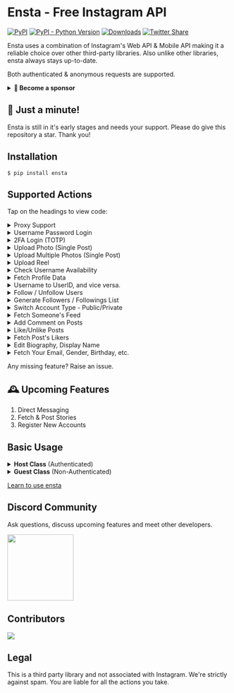 # Ensta - Free Instagram API
[![PyPI](https://img.shields.io/pypi/v/ensta)](https://pypi.org/project/ensta)
[![PyPI - Python Version](https://img.shields.io/pypi/pyversions/ensta)]()
[![Downloads](https://static.pepy.tech/badge/ensta)](https://pepy.tech/project/ensta)
[![Twitter Share](https://img.shields.io/twitter/url?style=social&url=https%3A%2F%2Fgithub.com%2Fdiezo%2Fensta)](https://twitter.com/intent/tweet?text=Wow:&url=https%3A%2F%2Fgithub.com%2Fdiezo%2Fensta)

<!-- <img style="border-radius: 10px" src="https://raw.githubusercontent.com/diezo/Ensta/master/assets/logo.png"/> -->

Ensta uses a combination of Instagram's Web API & Mobile API making it a reliable choice over other third-party libraries. Also unlike other libraries, ensta always stays up-to-date.

Both authenticated & anonymous requests are supported.

<details>

<summary><b>🔗 Become a sponsor</b></summary>

<br>

**To become a sponsor and display your website's link on the top section of ensta's readme page, please message me on discord: [@gitdiezo](https://discordapp.com/users/1183040947035062382)**

</details>

## 🌟 Just a minute!
Ensta is still in it's early stages and needs your support. Please do give this repository a star. Thank you!

## Installation
```shell
$ pip install ensta
```

## Supported Actions
Tap on the headings to view code:

<details>

<summary>Proxy Support</summary><br>

```python
from ensta import Host

host = Host(username, password, proxy={"http": "http://1.2.3.4", "https": "https://1.2.3.4"})
```

</details>

<details>

<summary>Username Password Login</summary><br>

```python
from ensta import Host

host = Host(username, password)
```

</details>

<details>

<summary>2FA Login  (TOTP)</summary><br>

```python
from ensta import Host

host = Host(username, password, totp_token=token)
```

</details>

<details>

<summary>Upload Photo (Single Post)</summary><br>

```python
from ensta import Host

host = Host(username, password)

upload = host.get_upload_id("Picture.jpg")

host.upload_photo(upload, caption="Travelling 🌆")
```

</details>

<details>

<summary>Upload Multiple Photos (Single Post)</summary><br>

```python
from ensta import Host

host = Host(username, password)

upload1 = host.get_upload_id("First.jpg")
upload2 = host.get_upload_id("Second.jpg")
upload3 = host.get_upload_id("Third.jpg")

host.upload_photos([upload1, upload2, upload3], caption="Travelling 🌆")
```

</details>

<details>

<summary>Upload Reel</summary><br>

```python
from ensta import Host

host = Host(username, password)

host.upload_reel(
    video_path="Video.mp4",
    thumbnail_path="Thumbnail.jpg",
    caption="Enjoying the winter! ⛄"
)
```

</details>

<details>

<summary>Check Username Availability</summary><br>

```python
from ensta import Guest

guest = Guest()

print(guest.username_availability("theusernameiwant"))
```

</details>

<details>

<summary>Fetch Profile Data</summary><br>

```python
from ensta import Host

host = Host(username, password)
profile = host.profile("leomessi")

print(profile.full_name)
print(profile.biography)
print(profile.follower_count)
```

</details>

<details>

<summary>Username to UserID, and vice versa.</summary><br>

```python
from ensta import Host

host = Host(username, password)

username = host.get_username(427553890)
uid = host.get_uid("leomessi")

print(username, uid)
```

</details>

<details>

<summary>Follow / Unfollow Users</summary><br>

```python
from ensta import Host

host = Host(username, password)

print(host.follow("leomessi"))
print(host.unfollow("leomessi"))
```

</details>

<details>

<summary>Generate Followers / Followings List</summary><br>

```python
from ensta import Host

host = Host(username, password)

followers = host.followers("leomessi", count=100)  # Want full list? Set count to '0'
followings = host.followings("leomessi", count=100)  # Want full list? Set count to '0'

for user in followers:
    print(user.username)

for user in followings:
    print(user.username)
```

</details>

<details>

<summary>Switch Account Type - Public/Private</summary><br>

```python
from ensta import Host

host = Host(username, password)

print(host.switch_to_public_account())
print(host.switch_to_private_account())
```

</details>

<details>

<summary>Fetch Someone's Feed</summary><br>

```python
from ensta import Host

host = Host(username, password)
posts = host.posts("leomessi", 100)  # Want full list? Set count to '0'

for post in posts:
    print(post.caption_text)
    print(post.like_count)    
```

</details>

<details>

<summary>Add Comment on Posts</summary><br>

```python
from ensta import Host

host = Host(username, password)

post_id = host.get_post_id("https://www.instagram.com/p/Czr2yLmroCQ/")

host.comment("Looks great!", post_id)
```

</details>

<details>

<summary>Like/Unlike Posts</summary><br>

```python
from ensta import Host

host = Host(username, password)

post_id = host.get_post_id("https://www.instagram.com/p/Czr2yLmroCQ/")

host.like(post_id)
host.unlike(post_id)
```

</details>

<details>

<summary>Fetch Post's Likers</summary><br>

```python
from ensta import Host

host = Host(username, password)

post_id = host.get_post_id("https://www.instagram.com/p/Czr2yLmroCQ/")
likers = host.likers(post_id)

for user in likers.users:
    print(user.username)
    print(user.profile_picture_url)
```

</details>

<details>

<summary>Edit Biography, Display Name</summary><br>

```python
from ensta import Host

host = Host(username, password)

host.change_display_name("Lionel Messi")
host.change_bio("Athlete")
```

</details>

<details>

<summary>Fetch Your Email, Gender, Birthday, etc.</summary><br>

```python
from ensta import Host

host = Host(username, password)
me = host.private_info()

print(me.email)
print(me.gender)
print(me.birthday)
```

</details>

Any missing feature? Raise an issue.

## 🕰️ Upcoming Features
1. Direct Messaging
2. Fetch & Post Stories
3. Register New Accounts

## Basic Usage

<details>

<summary><b>Host Class</b> (Authenticated)</summary>

Requires login through username & password.

```python
from ensta import Host

host = Host(username, password)
profile = host.profile("leomessi")

print(profile.biography)
```

</details>

<details>

<summary><b>Guest Class</b> (Non-Authenticated)</summary>

Doesn't require login, but has limited features.

```python
from ensta import Guest

guest = Guest()
profile = guest.profile("leomessi")

print(profile.biography)
```

</details>

[Learn to use ensta](https://github.com/diezo/Ensta/wiki/Getting-Started-With-Ensta)

## Discord Community
Ask questions, discuss upcoming features and meet other developers.

[<img src="https://i.ibb.co/qdX7F1b/IMG-20240105-115646-modified-modified.png" width="150"/>](https://discord.com/invite/pU4knSwmQe)

## Contributors
<a href="https://github.com/diezo/ensta/graphs/contributors">
    <img src="https://contrib.rocks/image?anon=1&repo=diezo/ensta" />
</a>

## Legal
This is a third party library and not associated with Instagram. We're strictly against spam. You are liable for all the actions you take.
